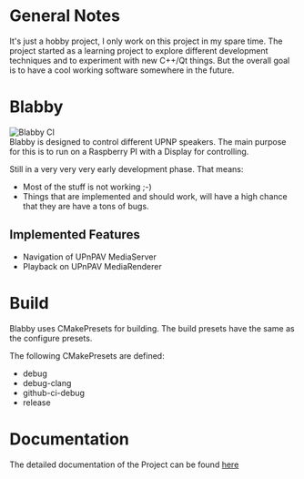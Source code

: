 <!--
SPDX-FileCopyrightText: 2021 Florian Weßel <florianwessel@gmx.net>

SPDX-License-Identifier: GPL-2.0-or-later
-->
# General Notes
It's just a hobby project, I only work on this project in my spare time.
The project started as a learning project to explore different development techniques and to experiment with new C++/Qt things.
But the overall goal is to have a cool working software somewhere in the future.

# Blabby
![Blabby CI](https://github.com/mFlorianW/blabby/workflows/Blabby%20CI/badge.svg)<br/>
Blabby is designed to control different UPNP speakers. 
The main purpose for this is to run on a Raspberry PI with a Display for controlling.

Still in a very very very early development phase. That means:

- Most of the stuff is not working ;-)
- Things that are implemented and should work, will have a high chance that they are have a tons of bugs. 

## Implemented Features
- Navigation of UPnPAV MediaServer
- Playback on UPnPAV MediaRenderer

# Build
Blabby uses CMakePresets for building. 
The build presets have the same as the configure presets.

The following CMakePresets are defined:

- debug
- debug-clang
- github-ci-debug
- release


# Documentation
The detailed documentation of the Project can be found [here](https://mflorianw.github.io/blabby)

